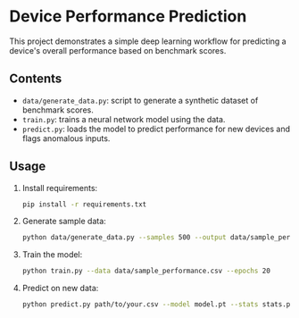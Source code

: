 # Device Performance Prediction

This project demonstrates a simple deep learning workflow for predicting a device's overall performance based on benchmark scores.

## Contents
- `data/generate_data.py`: script to generate a synthetic dataset of benchmark scores.
- `train.py`: trains a neural network model using the data.
- `predict.py`: loads the model to predict performance for new devices and flags anomalous inputs.

## Usage
1. Install requirements:
   ```bash
   pip install -r requirements.txt
   ```
2. Generate sample data:
   ```bash
   python data/generate_data.py --samples 500 --output data/sample_performance.csv
   ```
3. Train the model:
   ```bash
   python train.py --data data/sample_performance.csv --epochs 20
   ```
4. Predict on new data:
   ```bash
   python predict.py path/to/your.csv --model model.pt --stats stats.pt
   ```
